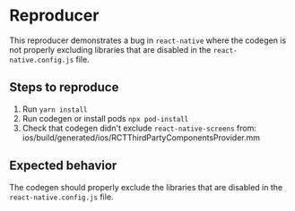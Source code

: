 # Reproducer

This reproducer demonstrates a bug in `react-native` where the codegen is not properly excluding libraries that are disabled in the `react-native.config.js` file.

## Steps to reproduce

1. Run `yarn install`
2. Run codegen or install pods `npx pod-install`
3. Check that codegen didn't exclude `react-native-screens` from: ios/build/generated/ios/RCTThirdPartyComponentsProvider.mm

## Expected behavior

The codegen should properly exclude the libraries that are disabled in the `react-native.config.js` file.
